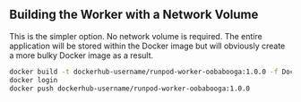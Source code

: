 ## Building the Worker with a Network Volume

This is the simpler option.  No network volume is required.
The entire application will be stored within the Docker image
but will obviously create a more bulky Docker image as a result.

```bash
docker build -t dockerhub-username/runpod-worker-oobabooga:1.0.0 -f Dockerfile.Standalone .
docker login
docker push dockerhub-username/runpod-worker-oobabooga:1.0.0
```
